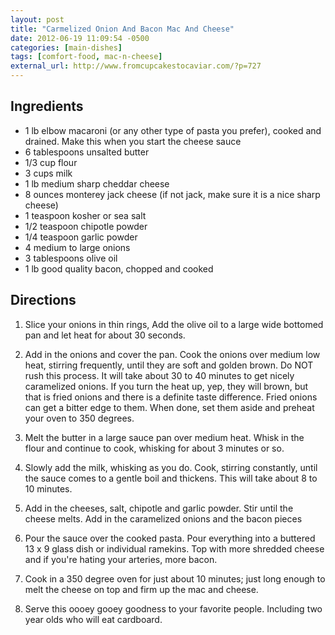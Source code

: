 ```yaml
---
layout: post
title: "Carmelized Onion And Bacon Mac And Cheese"
date: 2012-06-19 11:09:54 -0500
categories: [main-dishes]
tags: [comfort-food, mac-n-cheese]
external_url: http://www.fromcupcakestocaviar.com/?p=727
---
```


## Ingredients

* 1 lb elbow macaroni (or any other type of pasta you prefer), cooked and drained. Make this when you start the cheese sauce
* 6 tablespoons unsalted butter
* 1/3 cup flour
* 3 cups milk
* 1 lb medium sharp cheddar cheese
* 8 ounces monterey jack cheese (if not jack, make sure it is a nice sharp cheese)
* 1 teaspoon kosher or sea salt
* 1/2 teaspoon chipotle powder
* 1/4 teaspoon garlic powder
* 4 medium to large onions
* 3 tablespoons olive oil
* 1 lb good quality bacon, chopped and cooked

## Directions

1.  Slice your onions in thin rings, Add the olive oil to a large wide bottomed pan and let heat for about 30 seconds.

1.  Add in the onions and cover the pan. Cook the onions over medium low heat, stirring frequently, until they are soft and golden brown. Do NOT rush this process. It will take about 30 to 40 minutes to get nicely caramelized onions. If you turn the heat up, yep, they will brown, but that is fried onions and there is a definite taste difference. Fried onions can get a bitter edge to them. When done, set them aside and preheat your oven to 350 degrees.

1.  Melt the butter in a large sauce pan over medium heat. Whisk in the flour and continue to cook, whisking for about 3 minutes or so.

1.  Slowly add the milk, whisking as you do. Cook, stirring constantly, until the sauce comes to a gentle boil and thickens. This will take about 8 to 10 minutes.

1.  Add in the cheeses, salt, chipotle and garlic powder. Stir until the cheese melts. Add in the caramelized onions and the bacon pieces

1.  Pour the sauce over the cooked pasta. Pour everything into a buttered 13 x 9 glass dish or individual ramekins. Top with more shredded cheese and if you're hating your arteries, more bacon.

1.  Cook in a 350 degree oven for just about 10 minutes; just long enough to melt the cheese on top and firm up the mac and cheese.

1.  Serve this oooey gooey goodness to your favorite people. Including two year olds who will eat cardboard.


